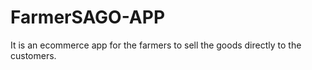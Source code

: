 # FarmerSAGO-APP
It is an ecommerce app for the farmers to sell the goods directly to the customers.
